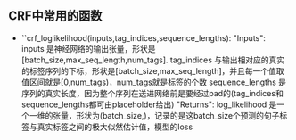## CRF中常用的函数

- ``crf_loglikelihood(inputs,tag_indices,sequence_lengths):
         "Inputs":
        inputs 是神经网络的输出张量，形状是[batch_size,max_seq_length,num_tags].
        tag_indices 与输出相对应的真实的标签序列的下标，形状是[batch_size,max_seq_length]，并且每一个值取值区间就是[0,num_tags)，num_tags就是标签的个数
        sequence_lengths 是序列的真实长度，因为整个序列在送进网络前是要经过pad的(tag_indices和sequence_lengths都可由placeholder给出)
        "Returns":
        log_likelihood 是一个一维的张量，形状为(batch_size,)，记录的是这batch_size个预测的句子标签与真实标签之间的极大似然估计值，模型的loss
